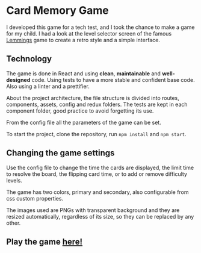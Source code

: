 # Card Memory Game

I developed this game for a tech test, and I took the chance to make a game for my child. I had a look at the level selector screen of the famous <a target="_blank" href="https://en.wikipedia.org/wiki/Lemmings_(video_game)">Lemmings</a> game to create a retro style and a simple interface.

## Technology

The game is done in React and using **clean**, **maintainable** and **well-designed** code. Using tests to have a more stable and confident base code. Also using a linter and a prettifier.

About the project architecture, the file structure is divided into routes, components, assets, config and redux folders. The tests are kept in each component folder, good practice to avoid forgetting its use.

From the config file all the parameters of the game can be set.

To start the project, clone the repository, run ```npm install``` and ```npm start```.

## Changing the game settings

Use the config file to change the time the cards are displayed, the limit time to resolve the board, the flipping card time, or to add or remove difficulty levels.

The game has two colors, primary and secondary, also configurable from css custom properties.

The images used are PNGs with transparent background and they are resized automatically, regardless of its size, so they can be replaced by any other.

## Play the game <a target="_blank" href="https://fluffy-blancmange-28cb7b.netlify.app/">here!</a>
